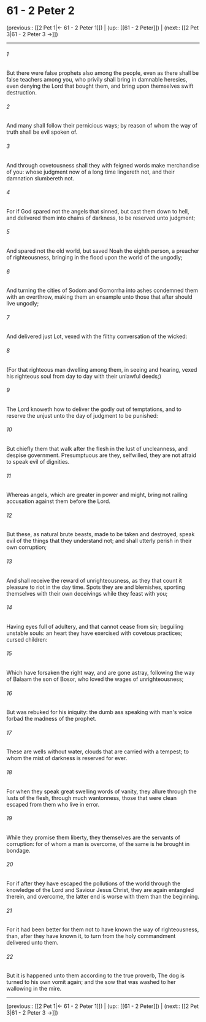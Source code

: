 # 61 - 2 Peter 2

(previous:: [[2 Pet 1|← 61 - 2 Peter 1]]) | (up:: [[61 - 2 Peter]]) | (next:: [[2 Pet 3|61 - 2 Peter 3 →]])

***


###### 1 
But there were false prophets also among the people, even as there shall be false teachers among you, who privily shall bring in damnable heresies, even denying the Lord that bought them, and bring upon themselves swift destruction. 

###### 2 
And many shall follow their pernicious ways; by reason of whom the way of truth shall be evil spoken of. 

###### 3 
And through covetousness shall they with feigned words make merchandise of you: whose judgment now of a long time lingereth not, and their damnation slumbereth not. 

###### 4 
For if God spared not the angels that sinned, but cast them down to hell, and delivered them into chains of darkness, to be reserved unto judgment; 

###### 5 
And spared not the old world, but saved Noah the eighth person, a preacher of righteousness, bringing in the flood upon the world of the ungodly; 

###### 6 
And turning the cities of Sodom and Gomorrha into ashes condemned them with an overthrow, making them an ensample unto those that after should live ungodly; 

###### 7 
And delivered just Lot, vexed with the filthy conversation of the wicked: 

###### 8 
(For that righteous man dwelling among them, in seeing and hearing, vexed his righteous soul from day to day with their unlawful deeds;) 

###### 9 
The Lord knoweth how to deliver the godly out of temptations, and to reserve the unjust unto the day of judgment to be punished: 

###### 10 
But chiefly them that walk after the flesh in the lust of uncleanness, and despise government. Presumptuous are they, selfwilled, they are not afraid to speak evil of dignities. 

###### 11 
Whereas angels, which are greater in power and might, bring not railing accusation against them before the Lord. 

###### 12 
But these, as natural brute beasts, made to be taken and destroyed, speak evil of the things that they understand not; and shall utterly perish in their own corruption; 

###### 13 
And shall receive the reward of unrighteousness, as they that count it pleasure to riot in the day time. Spots they are and blemishes, sporting themselves with their own deceivings while they feast with you; 

###### 14 
Having eyes full of adultery, and that cannot cease from sin; beguiling unstable souls: an heart they have exercised with covetous practices; cursed children: 

###### 15 
Which have forsaken the right way, and are gone astray, following the way of Balaam the son of Bosor, who loved the wages of unrighteousness; 

###### 16 
But was rebuked for his iniquity: the dumb ass speaking with man's voice forbad the madness of the prophet. 

###### 17 
These are wells without water, clouds that are carried with a tempest; to whom the mist of darkness is reserved for ever. 

###### 18 
For when they speak great swelling words of vanity, they allure through the lusts of the flesh, through much wantonness, those that were clean escaped from them who live in error. 

###### 19 
While they promise them liberty, they themselves are the servants of corruption: for of whom a man is overcome, of the same is he brought in bondage. 

###### 20 
For if after they have escaped the pollutions of the world through the knowledge of the Lord and Saviour Jesus Christ, they are again entangled therein, and overcome, the latter end is worse with them than the beginning. 

###### 21 
For it had been better for them not to have known the way of righteousness, than, after they have known it, to turn from the holy commandment delivered unto them. 

###### 22 
But it is happened unto them according to the true proverb, The dog is turned to his own vomit again; and the sow that was washed to her wallowing in the mire.

***

(previous:: [[2 Pet 1|← 61 - 2 Peter 1]]) | (up:: [[61 - 2 Peter]]) | (next:: [[2 Pet 3|61 - 2 Peter 3 →]])

